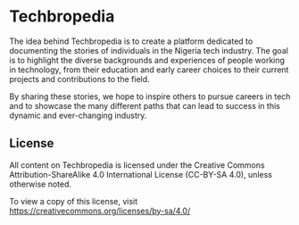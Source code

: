 # Techbropedia

The idea behind Techbropedia is to create a platform dedicated to documenting the stories of individuals in the Nigeria tech industry. The goal is to highlight the diverse backgrounds and experiences of people working in technology, from their education and early career choices to their current projects and contributions to the field.

By sharing these stories, we hope to inspire others to pursue careers in tech and to showcase the many different paths that can lead to success in this dynamic and ever-changing industry.

## License

All content on Techbropedia is licensed under the Creative Commons Attribution-ShareAlike 4.0 International License (CC-BY-SA 4.0), unless otherwise noted.

To view a copy of this license, visit https://creativecommons.org/licenses/by-sa/4.0/
